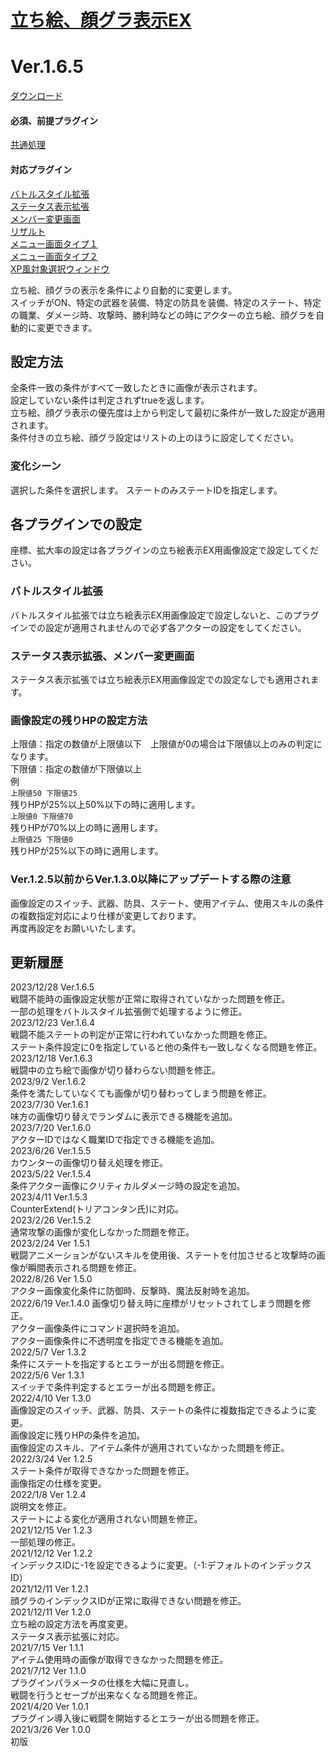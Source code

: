# [立ち絵、顔グラ表示EX](https://raw.githubusercontent.com/nuun888/MZ/master/NUUN_ActorPicture.js)
# Ver.1.6.5
[ダウンロード](https://raw.githubusercontent.com/nuun888/MZ/master/NUUN_ActorPicture.js)
#### 必須、前提プラグイン
[共通処理](https://github.com/nuun888/MZ/blob/master/README/Base.md)  
#### 対応プラグイン
[バトルスタイル拡張](https://github.com/nuun888/MZ/blob/master/README/BattleStyleEXBase.md)  
[ステータス表示拡張](https://github.com/nuun888/MZ/blob/master/README/StatusScreen.md)  
[メンバー変更画面](https://raw.githubusercontent.com/nuun888/MZ/master/NUUN_SceneFormation.js)  
[リザルト](https://github.com/nuun888/MZ/blob/master/NUUN_Result.md)  
[メニュー画面タイプ１](https://github.com/nuun888/MZ/blob/master/README/MenuScreen.md)  
[メニュー画面タイプ２](https://github.com/nuun888/MZ/blob/master/README/MenuScreen_2.md)  
[XP風対象選択ウィンドウ](https://github.com/nuun888/MZ/blob/master/README/XPSelectWindow.md)  

立ち絵、顔グラの表示を条件により自動的に変更します。  
スイッチがON、特定の武器を装備、特定の防具を装備、特定のステート、特定の職業、ダメージ時、攻撃時、勝利時などの時にアクターの立ち絵、顔グラを自動的に変更できます。  

## 設定方法
全条件一致の条件がすべて一致したときに画像が表示されます。  
設定していない条件は判定されずtrueを返します。  
立ち絵、顔グラ表示の優先度は上から判定して最初に条件が一致した設定が適用されます。  
条件付きの立ち絵、顔グラ設定はリストの上のほうに設定してください。

### 変化シーン
選択した条件を選択します。
ステートのみステートIDを指定します。

## 各プラグインでの設定
座標、拡大率の設定は各プラグインの立ち絵表示EX用画像設定で設定してください。
### バトルスタイル拡張
バトルスタイル拡張では立ち絵表示EX用画像設定で設定しないと、このプラグインでの設定が適用されませんので必ず各アクターの設定をしてください。

### ステータス表示拡張、メンバー変更画面
ステータス表示拡張では立ち絵表示EX用画像設定での設定なしでも適用されます。  

### 画像設定の残りHPの設定方法
上限値：指定の数値が上限値以下　上限値が0の場合は下限値以上のみの判定になります。  
下限値：指定の数値が下限値以上  
例  
`上限値50 下限値25`  
残りHPが25%以上50%以下の時に適用します。  
`上限値0 下限値70`  
残りHPが70%以上の時に適用します。  
`上限値25 下限値0`  
残りHPが25%以下の時に適用します。

### Ver.1.2.5以前からVer.1.3.0以降にアップデートする際の注意
画像設定のスイッチ、武器、防具、ステート、使用アイテム、使用スキルの条件の複数指定対応により仕様が変更しております。  
再度再設定をお願いいたします。  

## 更新履歴
2023/12/28 Ver.1.6.5  
戦闘不能時の画像設定状態が正常に取得されていなかった問題を修正。  
一部の処理をバトルスタイル拡張側で処理するように修正。  
2023/12/23 Ver.1.6.4  
戦闘不能ステートの判定が正常に行われていなかった問題を修正。  
ステート条件設定に0を指定していると他の条件も一致しなくなる問題を修正。  
2023/12/18 Ver.1.6.3  
戦闘中の立ち絵で画像が切り替わらない問題を修正。  
2023/9/2 Ver.1.6.2  
条件を満たしていなくても画像が切り替わってしまう問題を修正。  
2023/7/30 Ver.1.6.1  
味方の画像切り替えでランダムに表示できる機能を追加。  
2023/7/20 Ver.1.6.0  
アクターIDではなく職業IDで指定できる機能を追加。  
2023/6/26 Ver.1.5.5  
カウンターの画像切り替え処理を修正。  
2023/5/22 Ver.1.5.4  
条件アクター画像にクリティカルダメージ時の設定を追加。  
2023/4/11 Ver.1.5.3  
CounterExtend(トリアコンタン氏)に対応。  
2023/2/26 Ver.1.5.2  
通常攻撃の画像が変化しなかった問題を修正。  
2023/2/24 Ver 1.5.1  
戦闘アニメーションがないスキルを使用後、ステートを付加させると攻撃時の画像が瞬間表示される問題を修正。  
2022/8/26 Ver 1.5.0  
アクター画像変化条件に防御時、反撃時、魔法反射時を追加。  
2022/6/19 Ver.1.4.0
画像切り替え時に座標がリセットされてしまう問題を修正。  
アクター画像条件にコマンド選択時を追加。  
アクター画像条件に不透明度を指定できる機能を追加。  
2022/5/7 Ver 1.3.2  
条件にステートを指定するとエラーが出る問題を修正。  
2022/5/6 Ver 1.3.1  
スイッチで条件判定するとエラーが出る問題を修正。  
2022/4/10 Ver 1.3.0  
画像設定のスイッチ、武器、防具、ステートの条件に複数指定できるように変更。  
画像設定に残りHPの条件を追加。   
画像設定のスキル、アイテム条件が適用されていなかった問題を修正。  
2022/3/24 Ver 1.2.5  
ステート条件が取得できなかった問題を修正。  
画像指定の仕様を変更。  
2022/1/8 Ver 1.2.4  
説明文を修正。  
ステートによる変化が適用されない問題を修正。  
2021/12/15 Ver 1.2.3  
一部処理の修正。  
2021/12/12 Ver 1.2.2  
インデックスIDに-1を設定できるように変更。（-1:デフォルトのインデックスID）  
2021/12/11 Ver 1.2.1  
顔グラのインデックスIDが正常に取得できない問題を修正。  
2021/12/11 Ver 1.2.0  
立ち絵の設定方法を再度変更。  
ステータス表示拡張に対応。  
2021/7/15 Ver 1.1.1  
アイテム使用時の画像が取得できなかった問題を修正。  
2021/7/12 Ver 1.1.0  
プラグインパラメータの仕様を大幅に見直し。  
戦闘を行うとセーブが出来なくなる問題を修正。  
2021/4/20 Ver 1.0.1  
プラグイン導入後に戦闘を開始するとエラーが出る問題を修正。  
2021/3/26 Ver 1.0.0  
初版  
